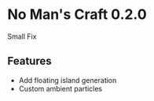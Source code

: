 # No Man's Craft 0.2.0

Small Fix

## Features 
- Add floating island generation
- Custom ambient particles